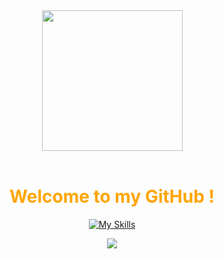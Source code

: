 <div align="center">

  <!-- Knock Code Pictures -->
  <picture>
    <source media="(prefers-color-scheme: dark)" srcset="https://cdn.jsdelivr.net/gh/sun0225SUN/sun0225SUN/assets/images/coding.gif" />
    <source media="(prefers-color-scheme: light)" srcset="https://cdn.jsdelivr.net/gh/sun0225SUN/sun0225SUN/assets/images/developer.svg" height="225px" />
    <img src="https://cdn.jsdelivr.net/gh/sun0225SUN/sun0225SUN/assets/images/coding.gif" />
  </picture>

<!-- for beauty -->
<div>&nbsp;</div>

<!-- Welcome words -->
<h1 style="color: #FFA500;">Welcome to my GitHub !</h1>

<!-- Skills Emoji -->
[![My Skills](https://skillicons.dev/icons?i=c,cpp,py,linux,github,pytorch,tensorflow,opencv,git,stackoverflow,vscode,pycharm,anaconda,gcp&theme=dark&perline=7)](https://skillicons.dev)

<!-- Motto -->
<img src="https://quotes-github-readme.vercel.app/api?type=horizontal&theme=dark&quote=行则将至&author=huahai"  />



